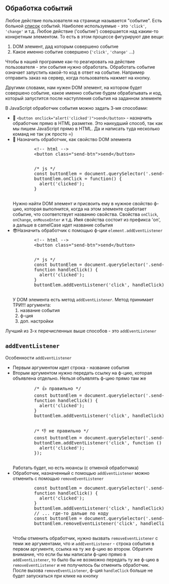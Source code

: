 <h2>Обработка событий</h2>

<p>Любое действие пользователя на странице называется "событие". Есть больной <a rel="noopener noreferrer" target="_blank" href="https://developer.mozilla.org/en-US/docs/Web/Events">список</a> событий. Наиболее используемые - это <code>'click'</code>, <code>'change'</code> и т.д. Любое действие ('событие') совершается над каким-то конкретным элементом. То есть в этом процессе фигурируют две вещи: 
  <ol>
    <li>DOM элемент, дад которым совершено событие</li>
    <li>Какое именно событие совершено (<code>'click'</code>, <code>'change'</code> ...)</li>
  </ol>    
</p>

<p>Чтобы в нашей программе как-то реагировать на действие пользователя - эти события нужно обработать. Обработать событие означает запустить какой-то код в ответ на событие. Например отправить заказ на сервер, когда пользователь нажмет на кнопку.</p>

<p>Другими словами, нам нужен DOM элемент, на котором будет совершено событие, какое именно событие будем обрабатывать и код, который запустится после наступления события на заданном элементе</p>

<p>В JavaScript обработчик события можно задать 3-мя способами:
  <ul>
    <li>💩 <code>&lt;button onclick="alert('clicked')"&gt;send&lt;/button&gt;</code> - назначить обработчик прямо в HTML разметке. Это наихудший способ, так как мы пишем JavaScript прямо в HTML. Да и написать туда несколько команд не так уж просто =)</li>
    <li>💩 Назначить обработчик, как свойство DOM элемента
      <pre>
        &lt;!-- html --&gt;
        &lt;button class="send-btn"&gt;send&lt;/button&gt;
      </pre>
      <pre>
        /* js */
        const buttonElem = document.querySelector('.send-btn');
        buttonElem.onClick = function() {
          alert('clicked');
        }
      </pre>
      Нужно найти DOM элемент и присвоить ему в нужное свойство ф-цию, которая выполнится, когда на этом элементе сработает событие, что соответствует названию свойства. Свойства <code>onClick</code>, <code>onChange</code>, <code>onMouseEnter</code> и т.д. Имя свойства состоит из префикса 'on', а дальше в camelCase идет название события 
    </li>
    <li>😎Назначить обработчик с помощью ф-ции <code>element.addEventListener</code>
      <pre>
        &lt;!-- html --&gt;
        &lt;button class="send-btn"&gt;send&lt;/button&gt;
      </pre>
      <pre>
        /* js */
        const buttonElem = document.querySelector('.send-btn');
        function handleClick() {
          alert('clicked');
        }
        buttonElem.addEventListener('click', handleClick);
      </pre>
      У DOM элемента есть метод <code>addEventListener</code>. Метод принимает ТРИ!!! аргумента:
      <ol>
        <li>название события</li>
        <li>ф-ция</li>
        <li>доп. настройки</li>
      </ol>
    </li>
  </ul>

  Лучший из 3-х перечисленных выше способов - это <code>addEventListener</code>
</p>


<h2><code>addEventListener</code></h2>

<p>
  Особенности <code>addEventListener</code>
  <ul>
    <li>Первым аргументом идет строка - название события</li>
    <li>Вторым аргументом нужно передать ссылку на ф-цию, которая объявлена отдельно. Нельзя объявлять ф-цию прямо там же
      <pre>
        /* 👍 правильно */
        const buttonElem = document.querySelector('.send-btn');
        function handleClick() {
          alert('clicked');
        }
        buttonElem.addEventListener('click', handleClick);
      </pre>
      <pre>
        /* 👎 не правильно */
        const buttonElem = document.querySelector('.send-btn');
        buttonElem.addEventListener('click', function () {
          alert('clicked');
        });
      </pre>
      Работать будет, но есть нюансы (с отменой обработчика)
    </li>
    <li>Обработчик, назначенный с помощью <code>addEventListener</code> можно отменить с помощью <code>removeEventListener</code>
      <pre>
        const buttonElem = document.querySelector('.send-btn');
        function handleClick() {
          alert('clicked');
        }
        buttonElem.addEventListener('click', handleClick);
        // ... где-то дальше по коду
        const buttonElem = document.querySelector('.send-btn');
        buttonElem.removeEventListener('click', handleClick);
      </pre>
      Чтобы отменить обработчик, нужно вызвать <code>removeEventListener</code> с теми же аргументами, что и <code>addEventListener</code> - строка события в первом аргументе, ссылка на ту же ф-цию во втором. Обратите внимание, что если бы мы написали ф-цию прямо в <code>addEventListener</code>, то было бы не возможно передать ту же ф-цию в <code>removeEventListener</code> и не получилось бы отменить обработчик. После вызова <code>removeEventListener</code>, ф-ция <code>handleClick</code> больше не будет запускаться при клике на кнопку
    </li>
  </ul>
</p>
